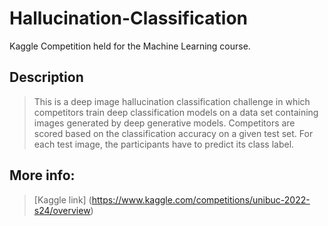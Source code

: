 # Hallucination-Classification
Kaggle Competition held for the Machine Learning course.  

## Description
> This is a deep image hallucination classification challenge in which competitors train deep classification models on a data set containing images generated by deep generative models. Competitors are scored based on the classification accuracy on a given test set. For each test image, the participants have to predict its class label.

## More info:
> [Kaggle link] (https://www.kaggle.com/competitions/unibuc-2022-s24/overview)
